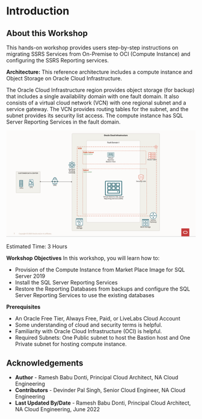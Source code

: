 # Introduction

## About this Workshop

This hands-on workshop provides users step-by-step instructions on migrating SSRS Services from On-Premise to OCI (Compute Instance) and configuring the SSRS Reporting services.

**Architecture:**
This reference architecture includes a compute instance and Object Storage on Oracle Cloud Infrastructure.

The Oracle Cloud Infrastructure region provides object storage (for backup) that includes a single availability domain with one fault domain. It also consists of a virtual cloud network (VCN) with one regional subnet and a service gateway. The VCN provides routing tables for the subnet, and the subnet provides its security list access. The compute instance has SQL Server Reporting Services in the fault domain.

  ![Microsoft SQL Server Reporting Services - OCI](./images/ssrsarch.png "Microsoft SQL Server Reporting Services - OCI")

Estimated Time: 3 Hours

**Workshop Objectives**
In this workshop, you will learn how to:
* Provision of the Compute Instance from Market Place Image for SQL Server 2019
* Install the SQL Server Reporting Services
* Restore the Reporting Databases from backups and configure the SQL Server Reporting Services to use the existing databases

**Prerequisites**
* An Oracle Free Tier, Always Free, Paid, or LiveLabs Cloud Account
* Some understanding of cloud and security terms is helpful.
* Familiarity with Oracle Cloud Infrastructure (OCI) is helpful.
* Required Subnets: One Public subnet to host the Bastion host and One Private subnet for hosting compute instance.

## Acknowledgements
* **Author** - Ramesh Babu Donti, Principal Cloud Architect, NA Cloud Engineering
* **Contributors** - Devinder Pal Singh, Senior Cloud Engineer, NA Cloud Engineering
* **Last Updated By/Date** - Ramesh Babu Donti, Principal Cloud Architect, NA Cloud Engineering, June 2022
